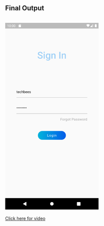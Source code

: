 
## Final Output
<br>
<img src="screenshots/Screenshot_1616603446.png" width="300" height=auto>
<br>
<br>
<a href="https://youtu.be/6k144pSgySM"> Click here for video</a>

